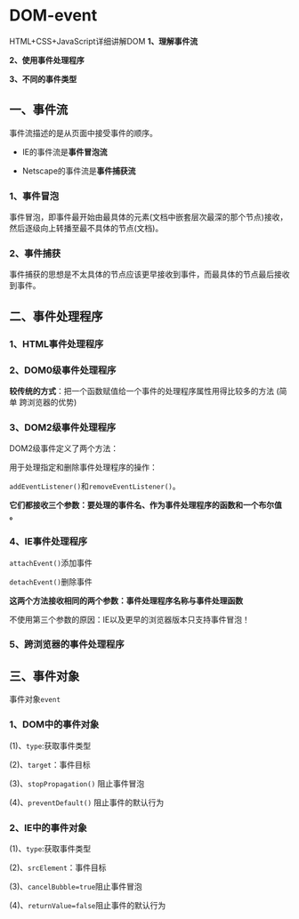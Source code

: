 # DOM-event
HTML+CSS+JavaScript详细讲解DOM
**1、理解事件流**

**2、使用事件处理程序**

**3、不同的事件类型**

## 一、事件流
事件流描述的是从页面中接受事件的顺序。

- IE的事件流是**事件冒泡流**

- Netscape的事件流是**事件捕获流**

### 1、事件冒泡

事件冒泡，即事件最开始由最具体的元素(文档中嵌套层次最深的那个节点)接收，然后逐级向上转播至最不具体的节点(文档)。
### 2、事件捕获

事件捕获的思想是不太具体的节点应该更早接收到事件，而最具体的节点最后接收到事件。

## 二、事件处理程序

### 1、HTML事件处理程序

### 2、DOM0级事件处理程序

**较传统的方式**：把一个函数赋值给一个事件的处理程序属性用得比较多的方法 (简单 跨浏览器的优势)

### 3、DOM2级事件处理程序

DOM2级事件定义了两个方法：

用于处理指定和删除事件处理程序的操作：


```addEventListener()```和```removeEventListener()```。

**它们都接收三个参数：要处理的事件名、作为事件处理程序的函数和一个布尔值
。**

### 4、IE事件处理程序

```attachEvent()```添加事件

```detachEvent()```删除事件

**这两个方法接收相同的两个参数：事件处理程序名称与事件处理函数**

不使用第三个参数的原因：IE以及更早的浏览器版本只支持事件冒泡！

### 5、跨浏览器的事件处理程序

## 三、事件对象

事件对象```event```

### 1、DOM中的事件对象

(1)、```type```:获取事件类型

(2)、```target```：事件目标

(3)、```stopPropagation()``` 阻止事件冒泡

(4)、```preventDefault()``` 阻止事件的默认行为

### 2、IE中的事件对象

(1)、```type```:获取事件类型

(2)、```srcElement```：事件目标

(3)、```cancelBubble=true```阻止事件冒泡

(4)、```returnValue=false```阻止事件的默认行为
